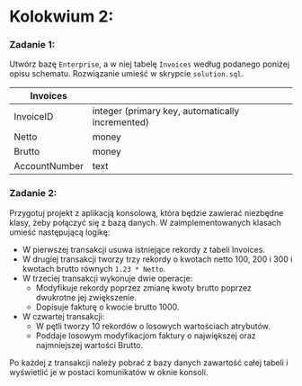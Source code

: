 # Kolokwium 2:

### Zadanie 1:

Utwórz bazę `Enterprise`, a w niej tabelę `Invoices` według podanego poniżej opisu schematu. Rozwiązanie umieść w skrypcie `solution.sql`.

| Invoices      |                                                  |
| ------------- | ------------------------------------------------ |
| InvoiceID     | integer (primary key, automatically incremented) |
| Netto         | money                                            |
| Brutto        | money                                            |
| AccountNumber | text                                             |

### Zadanie 2:

Przygotuj projekt z aplikacją konsolową, która będzie zawierać niezbędne klasy, żeby połączyć się z bazą danych. W zaimplementowanych klasach umieść następującą logikę:

- W pierwszej transakcji usuwa istniejące rekordy z tabeli Invoices.
- W drugiej transakcji tworzy trzy rekordy o kwotach netto 100, 200 i 300 i kwotach brutto równych `1.23 * Netto`.
- W trzeciej transakcji wykonuje dwie operacje:
  - Modyfikuje rekordy poprzez zmianę kwoty brutto poprzez dwukrotne jej zwiększenie.
  - Dopisuje fakturę o kwocie brutto 1000.
- W czwartej transakcji:
  - W pętli tworzy 10 rekordów o losowych wartościach atrybutów.
  - Poddaje losowym modyfikacjom faktury o największej oraz najmniejszej wartości Brutto.

Po każdej z transakcji należy pobrać z bazy danych zawartość całej tabeli i wyświetlić je w postaci komunikatów w oknie konsoli.
